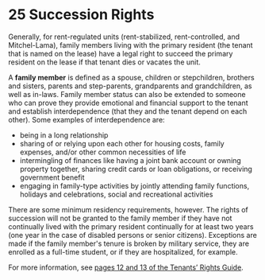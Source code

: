 # 25 Succession Rights
Generally, for rent-regulated units (rent-stabilized, rent-controlled, and Mitchel-Lama), family members living with the primary resident (the tenant that is named on the lease) have a legal right to succeed the primary resident on the lease if that tenant dies or vacates the unit. 

A **family member** is defined as a spouse, children or stepchildren, brothers and sisters, parents and step-parents, grandparents and grandchildren, as well as in-laws. Family member status can also be extended to someone who can prove they provide emotional and financial support to the tenant and establish interdependence (that they and the tenant depend on each other). Some examples of interdependence are:

- being in a long relationship 
- sharing of or relying upon each other for housing costs, family expenses, and/or other common necessities of life
- intermingling of finances like having a joint bank account or owning property together, sharing credit cards or loan obligations, or receiving government benefit
- engaging in family-type activities by jointly attending family functions, holidays and celebrations, social and recreational activities 

There are some minimum residency requirements, however. The rights of succession will not be granted to the family member if they have not continually lived with the primary resident continually for at least two years (one year in the case of disabled persons or senior citizens). Exceptions are made if the family member's tenure is broken by military service, they are enrolled as a full-time student, or if they are hospitalized, for example. 

For more information, see [pages 12 and 13 of the Tenants’ Rights Guide](https://ag.ny.gov/sites/default/files/tenants_rights.pdf).